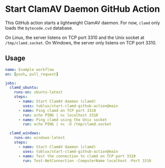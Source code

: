 # Start ClamAV Daemon GitHub Action

This GitHub action starts a lightweight ClamAV daemon. For now, `clamd` only loads the `bytecode.cvd` database.

On Linux, the server listens on TCP port 3310 and the Unix socket at `/tmp/clamd.socket`. On Windows, the server only listens on TCP port 3310.

## Usage

```yaml
name: Example workflow
on: [push, pull_request]

jobs:
  clamd_ubuntu:
    runs-on: ubuntu-latest
    steps:
      - name: Start ClamAV daemon (clamd)
        uses: toblux/start-clamd-github-action@main
      - name: Ping clamd on TCP port 3310
        run: echo PING | nc localhost 3310
      - name: Ping clamd using the Unix socket
        run: echo PING | nc -U /tmp/clamd.socket

  clamd_windows:
    runs-on: windows-latest
    steps:
      - name: Start ClamAV daemon (clamd)
        uses: toblux/start-clamd-github-action@main
      - name: Test the connection to clamd on TCP port 3310
        run: Test-NetConnection -ComputerName localhost -Port 3310
```
